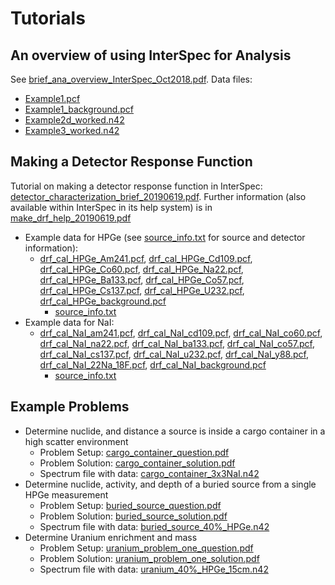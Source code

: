# Tutorials

## An overview of using InterSpec for Analysis
See [brief_ana_overview_InterSpec_Oct2018.pdf](brief_analysis_intro/brief_ana_overview_InterSpec_Oct2018.pdf).
Data files:
* [Example1.pcf](brief_analysis_intro/spectra/Example1.pcf)
* [Example1_background.pcf](brief_analysis_intro/spectra/Example1_background.pcf)
* [Example2d_worked.n42](brief_analysis_intro/spectra/Example2d_worked.n42)
* [Example3_worked.n42](brief_analysis_intro/spectra/Example3_worked.n42)

## Making a Detector Response Function
Tutorial on making a detector response function in InterSpec: [detector_characterization_brief_20190619.pdf](make_drf/detector_characterization_brief_20190619.pdf). 
Further information (also available within InterSpec in its help system) is in [make_drf_help_20190619.pdf](make_drf/make_drf_help_20190619.pdf)
* Example data for HPGe (see [source_info.txt](make_drf/cal_data_HPGe/source_info.txt) for source and detector information):
  * [drf_cal_HPGe_Am241.pcf](make_drf/cal_data_HPGe/drf_cal_HPGe_Am241.pcf), [drf_cal_HPGe_Cd109.pcf](make_drf/cal_data_HPGe/drf_cal_HPGe_Cd109.pcf), [drf_cal_HPGe_Co60.pcf](make_drf/cal_data_HPGe/drf_cal_HPGe_Co60.pcf), [drf_cal_HPGe_Na22.pcf](make_drf/cal_data_HPGe/drf_cal_HPGe_Na22.pcf), [drf_cal_HPGe_Ba133.pcf](make_drf/cal_data_HPGe/drf_cal_HPGe_Ba133.pcf), [drf_cal_HPGe_Co57.pcf](make_drf/cal_data_HPGe/drf_cal_HPGe_Co57.pcf), [drf_cal_HPGe_Cs137.pcf](make_drf/cal_data_HPGe/drf_cal_HPGe_Cs137.pcf), [drf_cal_HPGe_U232.pcf](make_drf/cal_data_HPGe/drf_cal_HPGe_U232.pcf), [drf_cal_HPGe_background.pcf](make_drf/cal_data_HPGe/drf_cal_HPGe_background.pcf)
    * [source_info.txt](make_drf/cal_data_HPGe/source_info.txt)
* Example data for NaI:
  * [drf_cal_NaI_am241.pcf](make_drf/cal_data_NaI_3x3/drf_cal_NaI_am241.pcf), [drf_cal_NaI_cd109.pcf](make_drf/cal_data_NaI_3x3/drf_cal_NaI_cd109.pcf), [drf_cal_NaI_co60.pcf](make_drf/cal_data_NaI_3x3/drf_cal_NaI_co60.pcf), [drf_cal_NaI_na22.pcf](make_drf/cal_data_NaI_3x3/drf_cal_NaI_na22.pcf), [drf_cal_NaI_ba133.pcf](make_drf/cal_data_NaI_3x3/drf_cal_NaI_ba133.pcf), [drf_cal_NaI_co57.pcf](make_drf/cal_data_NaI_3x3/drf_cal_NaI_co57.pcf), [drf_cal_NaI_cs137.pcf](make_drf/cal_data_NaI_3x3/drf_cal_NaI_cs137.pcf), [drf_cal_NaI_u232.pcf](make_drf/cal_data_NaI_3x3/drf_cal_NaI_u232.pcf), [drf_cal_NaI_y88.pcf](make_drf/cal_data_NaI_3x3/drf_cal_NaI_y88.pcf), [drf_cal_NaI_22Na_18F.pcf](make_drf/cal_data_NaI_3x3/drf_cal_NaI_22Na_18F.pcf), [drf_cal_NaI_background.pcf](make_drf/cal_data_NaI_3x3/drf_cal_NaI_background.pcf)
    * [source_info.txt](make_drf/cal_data_NaI_3x3/source_info.txt)



## Example Problems
* Determine nuclide, and distance a source is inside a cargo container in a high scatter environment
  * Problem Setup: [cargo_container_question.pdf](example_problems/one_over_r2/problem_1/cargo_container/cargo_container_question.pdf)
  * Problem Solution: [cargo_container_solution.pdf](example_problems/one_over_r2/problem_1/cargo_container/cargo_container_solution.pdf)
  * Spectrum file with data: [cargo_container_3x3NaI.n42](example_problems/one_over_r2/problem_1/cargo_container/cargo_container_3x3NaI.n42)
* Determine nuclide, activity, and depth of a buried source from a single HPGe measurement
  * Problem Setup: [buried_source_question.pdf](example_problems/determine_activity_shielding/problem_1/buried_source_question.pdf)
  * Problem Solution: [buried_source_solution.pdf](example_problems/determine_activity_shielding/problem_1/buried_source_solution.pdf)
  * Spectrum file with data: [buried_source_40%_HPGe.n42](example_problems/determine_activity_shielding/problem_1/buried_source_40%_HPGe.n42)
* Determine Uranium enrichment and mass
  * Problem Setup: [uranium_problem_one_question.pdf](example_problems/uranium_enrichment/problem_1/uranium_problem_one_question.pdf)
  * Problem Solution: [uranium_problem_one_solution.pdf](example_problems/uranium_enrichment/problem_1/uranium_problem_one_solution.pdf)
  * Spectrum file with data: [uranium_40%_HPGe_15cm.n42](example_problems/uranium_enrichment/problem_1/uranium_40%_HPGe_15cm.n42)

